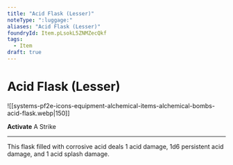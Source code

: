```yaml
---
title: "Acid Flask (Lesser)"
noteType: ":luggage:"
aliases: "Acid Flask (Lesser)"
foundryId: Item.pLsokL5ZNMZecQkf
tags:
  - Item
draft: true
---
```


# Acid Flask (Lesser)
![[systems-pf2e-icons-equipment-alchemical-items-alchemical-bombs-acid-flask.webp|150]]

**Activate** A Strike

* * *

This flask filled with corrosive acid deals 1 acid damage, 1d6 persistent acid damage, and 1 acid splash damage.
